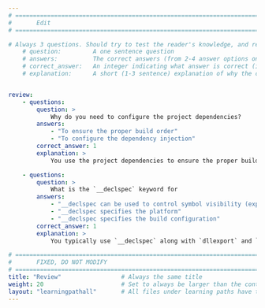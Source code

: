 ```yaml
---
# ================================================================================
#       Edit
# ================================================================================

# Always 3 questions. Should try to test the reader's knowledge, and reinforce the key points you want them to remember.
    # question:         A one sentence question
    # answers:          The correct answers (from 2-4 answer options only). Should be surrounded by quotes.
    # correct_answer:   An integer indicating what answer is correct (index starts from 0)
    # explanation:      A short (1-3 sentence) explanation of why the correct answer is correct. Can add additional context if desired


review:
    - questions:
        question: >
            Why do you need to configure the project dependencies?
        answers:
            - "To ensure the proper build order"
            - "To configure the dependency injection"
        correct_answer: 1
        explanation: >
            You use the project dependencies to ensure the proper build order. For example, the DLL has to be compiled before the main application.

    - questions:
        question: >
            What is the `__declspec` keyword for
        answers:
            - "__declspec can be used to control symbol visibility (exporting and importing functions or classes in DLLs)"
            - "__declspec specifies the platform"
            - "__declspec specifies the build configuration"
        correct_answer: 1                
        explanation: >
            You typically use `__declspec` along with `dllexport` and `dllimport` to control symbol visibility

# ================================================================================
#       FIXED, DO NOT MODIFY
# ================================================================================
title: "Review"                 # Always the same title
weight: 20                      # Set to always be larger than the content in this path
layout: "learningpathall"       # All files under learning paths have this same wrapper
---
```

